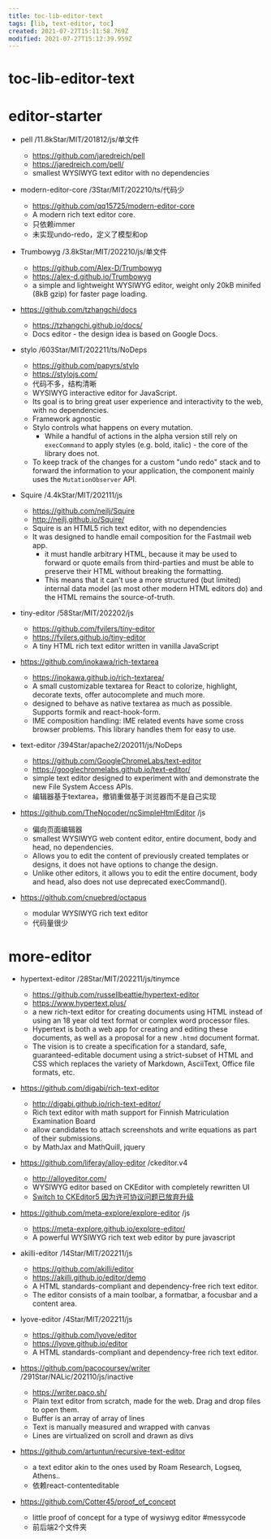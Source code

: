 ```yaml
---
title: toc-lib-editor-text
tags: [lib, text-editor, toc]
created: 2021-07-27T15:11:58.769Z
modified: 2021-07-27T15:12:39.959Z
---
```


# toc-lib-editor-text

# editor-starter
- pell /11.8kStar/MIT/201812/js/单文件
  - https://github.com/jaredreich/pell
  - https://jaredreich.com/pell/
  - smallest WYSIWYG text editor with no dependencies

- modern-editor-core /3Star/MIT/202210/ts/代码少
  - https://github.com/qq15725/modern-editor-core
  - A modern rich text editor core.
  - 只依赖immer
  - 未实现undo-redo，定义了模型和op

- Trumbowyg /3.8kStar/MIT/202210/js/单文件
  - https://github.com/Alex-D/Trumbowyg
  - https://alex-d.github.io/Trumbowyg
  - a simple and lightweight WYSIWYG editor, weight only 20kB minifed (8kB gzip) for faster page loading.

- https://github.com/tzhangchi/docs
  - https://tzhangchi.github.io/docs/
  - Docs editor - the design idea is based on Google Docs.

- stylo /603Star/MIT/202211/ts/NoDeps
  - https://github.com/papyrs/stylo
  - https://stylojs.com/
  - 代码不多，结构清晰
  - WYSIWYG interactive editor for JavaScript. 
  - Its goal is to bring great user experience and interactivity to the web, with no dependencies. 
  - Framework agnostic
  - Stylo controls what happens on every mutation. 
    - While a handful of actions in the alpha version still rely on `execCommand` to apply styles (e.g. bold, italic) - the core of the library does not. 
  - To keep track of the changes for a custom "undo redo" stack and to forward the information to your application, the component mainly uses the `MutationObserver` API.

- Squire /4.4kStar/MIT/202111/js
  - https://github.com/neilj/Squire
  - http://neilj.github.io/Squire/
  - Squire is an HTML5 rich text editor, with no dependencies
  - It was designed to handle email composition for the Fastmail web app. 
    - it must handle arbitrary HTML, because it may be used to forward or quote emails from third-parties and must be able to preserve their HTML without breaking the formatting. 
    - This means that it can't use a more structured (but limited) internal data model (as most other modern HTML editors do) and the HTML remains the source-of-truth.

- tiny-editor /58Star/MIT/202202/js
  - https://github.com/fvilers/tiny-editor
  - https://fvilers.github.io/tiny-editor
  - A tiny HTML rich text editor written in vanilla JavaScript

- https://github.com/inokawa/rich-textarea
  - https://inokawa.github.io/rich-textarea/
  - A small customizable textarea for React to colorize, highlight, decorate texts, offer autocomplete and much more.
  - designed to behave as native textarea as much as possible. Supports formik and react-hook-form. 
  - IME composition handling: IME related events have some cross browser problems. This library handles them for easy to use.

- text-editor /394Star/apache2/202011/js/NoDeps
  - https://github.com/GoogleChromeLabs/text-editor
  - https://googlechromelabs.github.io/text-editor/
  - simple text editor designed to experiment with and demonstrate the new File System Access APIs.
  - 编辑器基于textarea，撤销重做基于浏览器而不是自己实现

- https://github.com/TheNocoder/ncSimpleHtmlEditor  /js
  - 偏向页面编辑器
  - smallest WYSIWYG web content editor, entire document, body and head, no dependencies.
  - Allows you to edit the content of previously created templates or designs, it does not have options to change the design.
  - Unlike other editors, it allows you to edit the entire document, body and head, also does not use deprecated execCommand().

- https://github.com/cnuebred/octapus
  - modular WYSIWYG rich text editor
  - 代码量很少
# more-editor
- hypertext-editor /28Star/MIT/202211/js/tinymce
  - https://github.com/russellbeattie/hypertext-editor
  - https://www.hypertext.plus/
  - a new rich-text editor for creating documents using HTML instead of using an 18 year old text format or complex word processor files.
  - Hypertext is both a web app for creating and editing these documents, as well as a proposal for a new `.htmd` document format. 
  - The vision is to create a specification for a standard, safe, guaranteed-editable document using a strict-subset of HTML and CSS which replaces the variety of Markdown, AsciiText, Office file formats, etc. 

- https://github.com/digabi/rich-text-editor
  - http://digabi.github.io/rich-text-editor/
  - Rich text editor with math support for Finnish Matriculation Examination Board
  - allow candidates to attach screenshots and write equations as part of their submissions.
  - by MathJax and MathQuill, jquery

- https://github.com/liferay/alloy-editor /ckeditor.v4
  - http://alloyeditor.com/
  - WYSIWYG editor based on CKEditor with completely rewritten UI
  - [Switch to CKEditor5 因为许可协议问题已放弃升级](https://github.com/liferay/alloy-editor/issues/618)

- https://github.com/meta-explore/explore-editor /js
  - https://meta-explore.github.io/explore-editor/
  - A powerful WYSIWYG rich text web editor by pure javascript

- akilli-editor /14Star/MIT/202211/js
  - https://github.com/akilli/editor
  - https://akilli.github.io/editor/demo
  - A HTML standards-compliant and dependency-free rich text editor.
  - The editor consists of a main toolbar, a formatbar, a focusbar and a content area.
- lyove-editor /4Star/MIT/202211/js
  - https://github.com/lyove/editor
  - https://lyove.github.io/editor
  - A HTML standards-compliant and dependency-free rich text editor.

- https://github.com/pacocoursey/writer /291Star/NALic/202110/js/inactive
  - https://writer.paco.sh/
  - Plain text editor from scratch, made for the web. Drag and drop files to open them.
  - Buffer is an array of array of lines
  - Text is manually measured and wrapped with canvas
  - Lines are virtualized on scroll and drawn as divs

- https://github.com/artuntun/recursive-text-editor
  - a text editor akin to the ones used by Roam Research, Logseq, Athens..
  - 依赖react-contenteditable

- https://github.com/Cotter45/proof_of_concept
  - little proof of concept for a type of wysiwyg editor #messycode
  - 前后端2个文件夹

